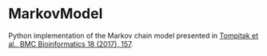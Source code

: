 # MarkovModel
Python implementation of the Markov chain model presented in <a href="https://doi.org/10.1186/s12859-017-1569-0">Tompitak et al., BMC Bioinformatics 18 (2017), 157</a>.
